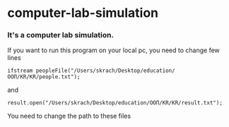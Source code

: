 # computer-lab-simulation

<h3>It's a computer lab simulation.</h3>

<p>If you want to run this program on your local pc, you need to change few lines</p>
<code>ifstream peopleFile("/Users/skrach/Desktop/education/ООП/KR/KR/people.txt");</code>
<p>and</p>
<code>result.open("/Users/skrach/Desktop/education/ООП/KR/KR/result.txt");</code>
<p>You need to change the path to these files</p>
